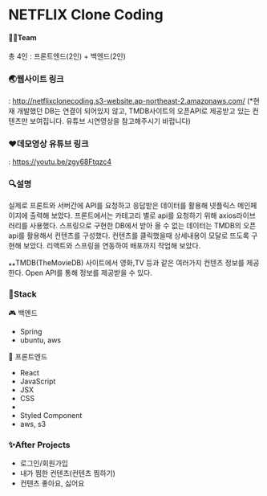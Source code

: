 # NETFLIX Clone Coding
 
#### 🙌🏻Team 
총 4인 : 프론트엔드(2인) + 백엔드(2인)

### 🌏웹사이트 링크
: http://netflixclonecoding.s3-website.ap-northeast-2.amazonaws.com/
(*현재 개발했던 DB는 연결이 되어있지 않고, TMDB사이트의 오픈API로 제공받고 있는 컨텐츠만 보여집니다. 유튜브 시연영상을 참고해주시기 바랍니다)

### ♥데모영상 유튜브 링크
: https://youtu.be/zgy68Ftqzc4

### 🔍설명
실제로 프론트와 서버간에 API를 요청하고 응답받은 데이터를 활용해 넷플릭스 메인페이지에 출력해 보았다. 프론트에서는 카테고리 별로 api를 요청하기 위해 axios라이브러리를 사용했다. 
스프링으로 구현한 DB에서 받아 올 수 없는 데이터는 TMDB의 오픈api를 활용해서 컨텐츠를 구성했다. 컨텐츠를 클릭했을때 상세내용이 모달로 뜨도록 구현해 보았다. 
리액트와 스프링을 연동하여 배포까지 작업해 보았다. 

⁎⁎TMDB(TheMovieDB) 사이트에서 영화,TV 등과 같은 여러가지 컨텐츠 정보를 제공한다. Open API를 통해 정보를 제공받을 수 있다. 


### 🚀Stack
🎮 백엔드
- Spring 
- ubuntu, aws

💎 프론트엔드
- React
- JavaScript
- JSX
- CSS
- 
- Styled Component
- aws, s3


### ✨After Projects
- 로그인/회원가입  
- 내가 찜한 컨텐츠(컨텐츠 찜하기)
- 컨텐츠 좋아요, 싫어요 
